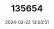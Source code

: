 ---
title: "135654"
category: "Benthophilus mahmudbejovi"
draft: false
date: 2024-02-22 13:03:51
languages:
  Russian: ["Пуголовка махмудбеева"]
  English: ["Small-spine Tadpole-goby"]
---